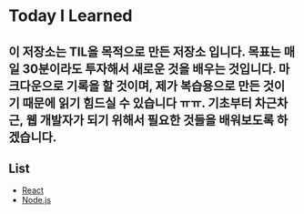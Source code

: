 # Today I Learned

이 저장소는 TIL을 목적으로 만든 저장소 입니다. 목표는 매일 30분이라도 투자해서 새로운 것을 배우는 것입니다.
마크다운으로 기록을 할 것이며, 제가 복습용으로 만든 것이기 때문에 읽기 힘드실 수 있습니다 ㅠㅠ.
기초부터 차근차근, 웹 개발자가 되기 위해서 필요한 것들을 배워보도록 하겠습니다.
---
## List
- [React](React.js/README.md)
- [Node.js](Node.js/README.md)